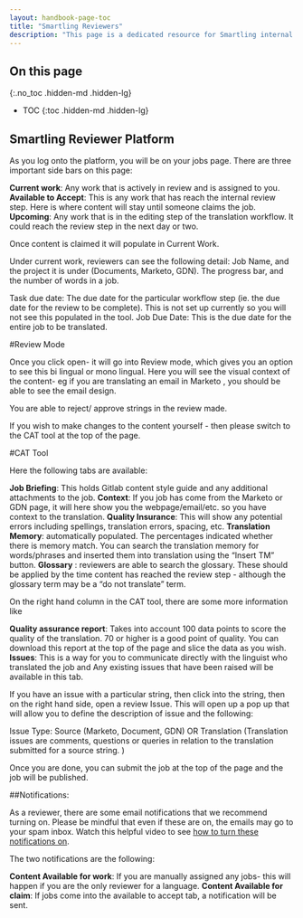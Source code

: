 ```yaml
---
layout: handbook-page-toc
title: "Smartling Reviewers"
description: "This page is a dedicated resource for Smartling internal reviewers."
---
```

## On this page
{:.no_toc .hidden-md .hidden-lg}
- TOC
{:toc .hidden-md .hidden-lg}

## Smartling Reviewer Platform

As you log onto the platform, you will be on your jobs page. There are three important side bars on this page:

**Current work**: Any work that is actively in review and is assigned to you. 
**Available to Accept**: This is any work that has reach the internal review step. Here is where content will stay until someone claims the job. 
**Upcoming**: Any work that is in the editing step of the translation workflow. It could reach the review step in the next day or two. 

Once content is claimed it will populate in Current Work. 

Under current work, reviewers can see the following detail:
Job Name, and the project it is under (Documents, Marketo, GDN). 
The progress bar, and the number of words in a job. 

Task due date: The due date for the particular workflow step (ie. the due date for the review to be complete). This is not set up currently so you will not see this populated in the tool. 
Job Due Date: This is the due date for the entire job to be translated.

#Review Mode

Once you click open- it will go into Review mode, which gives you an option to see this bi lingual or mono lingual. Here you will see the visual context of the content- eg if you are translating an email in Marketo , you should be able to see the email design. 

You are able to reject/ approve strings in the review made. 

If you wish to make changes to the content yourself -  then please switch to the CAT tool at the top of the page. 

#CAT Tool

Here the following tabs are available:

**Job Briefing**: This holds Gitlab content style guide and any additional attachments to the job. 
**Context**: If you job has come from the Marketo or GDN page, it will here show you the webpage/email/etc. so you have context to the translation. 
**Quality Insurance**: This will show any potential errors including spellings, translation errors, spacing, etc. 
**Translation Memory**: automatically populated. The percentages indicated whether there is memory match. You can search the translation memory for words/phrases and inserted them into translation using the “Insert TM” button.
**Glossary** : reviewers are able to search the glossary. These should be applied by the time content has reached the review step - although the glossary term may be a “do not translate” term. 

On the right hand column in the CAT tool, there are some more information like

**Quality assurance report**: Takes into account 100 data points to score the quality of the translation. 70 or higher is a good point of quality. You can download this report at the top of the page and slice the data as you wish. 
**Issues**: This is a way for you to communicate directly with the linguist who translated the job and Any existing issues that have been raised will be available in this tab.

If you have an issue with a particular string, then click into the string, then on the right hand side, open a review Issue. This will open up a pop up that will allow you to define the description of issue and the following:

Issue Type: Source (Marketo, Document, GDN) OR Translation (Translation issues are comments, questions or queries in relation to the translation submitted for a source string. ) 

Once you are done, you can submit the job at the top of the page and the job will be published.

##Notifications:

As a reviewer, there are some email notifications that we recommend turning on. Please be mindful that even if these are on, the emails may go to your spam inbox. Watch this helpful video to see [how to turn these notifications on](https://drive.google.com/file/d/14tOVmc5cCrVq2x_WzArW0eytzAKWmM3c/view?usp=sharing).

The two notifications are the following:

**Content Available for work**: If you are manually assigned any jobs- this will happen if you are the only reviewer for a language. 
**Content Available for claim**: If jobs come into the available to accept tab, a notification will be sent. 
